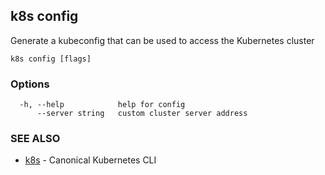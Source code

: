 ## k8s config

Generate a kubeconfig that can be used to access the Kubernetes cluster

```
k8s config [flags]
```

### Options

```
  -h, --help            help for config
      --server string   custom cluster server address
```

### SEE ALSO

* [k8s](k8s.md)	 - Canonical Kubernetes CLI

